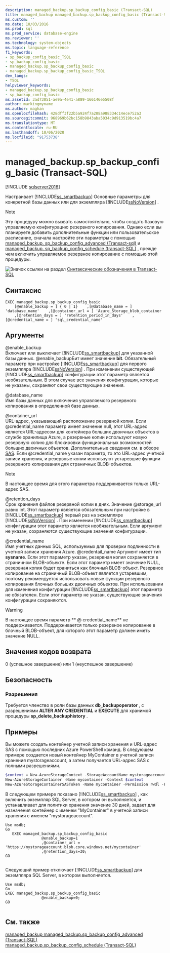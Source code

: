 ```yaml
---
description: managed_backup.sp_backup_config_basic (Transact-SQL)
title: managed_backup managed_backup.sp_backup_config_basic (Transact-SQL) | Документация Майкрософт
ms.custom: ''
ms.date: 10/03/2016
ms.prod: sql
ms.prod_service: database-engine
ms.reviewer: ''
ms.technology: system-objects
ms.topic: language-reference
f1_keywords:
- sp_backup_config_basic_TSQL
- sp_backup_config_basic
- managed_backup.sp_backup_config_basic
- managed_backup.sp_backup_config_basic_TSQL
dev_langs:
- TSQL
helpviewer_keywords:
- managed_backup.sp_backup_config_basic
- sp_backup_config_basic
ms.assetid: 3ad73051-ae9a-4e41-a889-166146e5508f
author: markingmyname
ms.author: maghan
ms.openlocfilehash: 428dff3f22b5a924f7a208a988334c14ece752a3
ms.sourcegitcommit: 968969b62bc158b9843aba5034c9d913519bc4a7
ms.translationtype: MT
ms.contentlocale: ru-RU
ms.lasthandoff: 10/06/2020
ms.locfileid: "91753738"
---
```

# <a name="managed_backupsp_backup_config_basic-transact-sql"></a>managed_backup.sp_backup_config_basic (Transact-SQL)
[!INCLUDE [sqlserver2016](../../includes/applies-to-version/sqlserver2016.md)]

  Настраивает [!INCLUDE[ss_smartbackup](../../includes/ss-smartbackup-md.md)] Основные параметры для конкретной базы данных или для экземпляра [!INCLUDE[ssNoVersion](../../includes/ssnoversion-md.md)] .  
  
> [!NOTE]  
>  Эту процедуру можно вызвать самостоятельно, чтобы создать базовую управляемую конфигурацию резервного копирования. Однако если вы планируете добавить дополнительные функции или пользовательское расписание, сначала настройте эти параметры с помощью [managed_backup. sp_backup_config_advanced &#40;Transact-sql&#41;](../../relational-databases/system-stored-procedures/managed-backup-sp-backup-config-advanced-transact-sql.md) и [managed_backup. sp_backup_config_schedule &#40;transact-SQL&#41;](../../relational-databases/system-stored-procedures/managed-backup-sp-backup-config-schedule-transact-sql.md) , прежде чем включить управляемое резервное копирование с помощью этой процедуры.  
   
 ![Значок ссылки на раздел](../../database-engine/configure-windows/media/topic-link.gif "Значок ссылки на раздел") [Синтаксические обозначения в Transact-SQL](../../t-sql/language-elements/transact-sql-syntax-conventions-transact-sql.md)  
  
## <a name="syntax"></a>Синтаксис  
  
```Transact-SQL   
EXEC managed_backup.sp_backup_config_basic  
    [@enable_backup = ] { 0 | 1}    ,[@database_name = ] 'database_name'    ,[@container_url = ] 'Azure_Storage_blob_container  
    ,[@retention_days = ] 'retention_period_in_days'    ,[@credential_name = ] 'sql_credential_name'  
```  
  
##  <a name="arguments"></a><a name="Arguments"></a> Аргументы  
 @enable_backup  
 Включает или выключает [!INCLUDE[ss_smartbackup](../../includes/ss-smartbackup-md.md)] для указанной базы данных. @enable_backupБит имеет значение **bit**. Обязательный параметр при настройке [!INCLUDE[ss_smartbackup](../../includes/ss-smartbackup-md.md)] для первого экземпляра [!INCLUDE[ssNoVersion](../../includes/ssnoversion-md.md)] . При изменении существующей [!INCLUDE[ss_smartbackup](../../includes/ss-smartbackup-md.md)] конфигурации этот параметр является необязательным. В этом случае все значения конфигурации, которые не указаны, сохраняют свои существующие значения.  
  
 @database_name  
 Имя базы данных для включения управляемого резервного копирования в определенной базе данных.  
  
 @container_url  
 URL-адрес, указывающий расположение резервной копии. Если @credential_name параметр имеет значение null, этот URL-адрес является URL-адресом для контейнера больших двоичных объектов в службе хранилища Azure, а резервные копии используют новую резервную копию для блокировки функциональных возможностей больших двоичных объектов. Дополнительные сведения см. в обзоре [SAS](/azure/storage/common/storage-sas-overview). Если @credential_name указан параметр, то это URL-адрес учетной записи хранения, и резервные копии используют устаревшие функции резервного копирования для страничных BLOB-объектов.  
  
> [!NOTE]  
>  В настоящее время для этого параметра поддерживается только URL-адрес SAS.  
  
 @retention_days  
 Срок хранения файлов резервной копии в днях. Значение @storage_url равно int. Этот параметр является обязательным при настройке в [!INCLUDE[ss_smartbackup](../../includes/ss-smartbackup-md.md)] первый раз на экземпляре [!INCLUDE[ssNoVersion](../../includes/ssnoversion-md.md)] . При изменении [!INCLUDE[ss_smartbackup](../../includes/ss-smartbackup-md.md)] конфигурации этот параметр является необязательным. Если аргумент не указан, сохраняются существующие значения конфигурации.  
  
 @credential_name  
 Имя учетных данных SQL, используемых для проверки подлинности в учетной записи хранения Azure. @credentail_name Аргумент имеет тип **sysname**. Если этот параметр указан, резервная копия сохраняется в страничном BLOB-объекте. Если этот параметр имеет значение NULL, резервная копия будет храниться как блочный BLOB-объект. Резервное копирование на страничный BLOB-объект является устаревшим, поэтому рекомендуется использовать новые функции резервного копирования блочных больших двоичных объектов. При использовании для изменения конфигурации [!INCLUDE[ss_smartbackup](../../includes/ss-smartbackup-md.md)] этот параметр не обязателен. Если этот параметр не указан, существующие значения конфигурации сохраняются.  
  
> [!WARNING]
>  В настоящее время параметр ** \@ credential_name** не поддерживается. Поддерживается только резервное копирование в блочный BLOB-объект, для которого этот параметр должен иметь значение NULL.  
  
## <a name="return-code-value"></a>Значения кодов возврата  
 0 (успешное завершение) или 1 (неуспешное завершение)  
  
## <a name="security"></a>Безопасность  
  
### <a name="permissions"></a>Разрешения  
 Требуется членство в роли базы данных **db_backupoperator** , с разрешениями **ALTER ANY CREDENTIAL** и **EXECUTE** для хранимой процедуры **sp_delete_backuphistory** .  
  
## <a name="examples"></a>Примеры  
 Вы можете создать контейнер учетной записи хранения и URL-адрес SAS с помощью последних Azure PowerShell команд. В следующем примере создается новый контейнер MyContainer в учетной записи хранения mystorageaccount, а затем получается URL-адрес SAS с полными разрешениями.  
  
```powershell  
$context = New-AzureStorageContext -StorageAccountName mystorageaccount -StorageAccountKey (Get-AzureStorageKey -StorageAccountName mystorageaccount).Primary  
New-AzureStorageContainer -Name mycontainer -Context $context  
New-AzureStorageContainerSASToken -Name mycontainer -Permission rwdl -FullUri -Context $context  
```  
  
 В следующем примере показано [!INCLUDE[ss_smartbackup](../../includes/ss-smartbackup-md.md)] , как включить экземпляр SQL Server, в котором он выполняется, и устанавливает для политики хранения значение 30 дней, задает для назначения контейнер с именем "MyContainer" в учетной записи хранения с именем "mystorageaccount".  
  
```Transact-SQL 
Use msdb;  
Go  
   EXEC managed_backup.sp_backup_config_basic  
                @enable_backup=1  
                ,@container_url = 'https://mystorageaccount.blob.core.windows.net/mycontainer'  
                ,@retention_days=30;   
GO  
  
```
  
 Следующий пример отключает [!INCLUDE[ss_smartbackup](../../includes/ss-smartbackup-md.md)] для экземпляра SQL Server, в котором выполняется.  
  
```Transact-SQL  
Use msdb;  
Go  
EXEC managed_backup.sp_backup_config_basic  
                @enable_backup=0;  
GO  
  
```  
  
## <a name="see-also"></a>См. также  
 [managed_backup managed_backup.sp_backup_config_advanced &#40;Transact-SQL&#41;](../../relational-databases/system-stored-procedures/managed-backup-sp-backup-config-advanced-transact-sql.md)   
 [managed_backup.sp_backup_config_schedule (Transact-SQL)](../../relational-databases/system-stored-procedures/managed-backup-sp-backup-config-schedule-transact-sql.md)  
  
